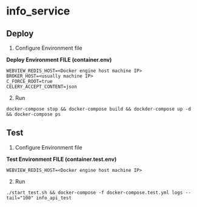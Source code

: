 # info_service

## Deploy

1. Configure Environment file

**Deploy Environment FILE (container.env)**

```
WEBVIEW_REDIS_HOST=<Docker engine host machine IP>
BROKER_HOST=<usually machine IP>
C_FORCE_ROOT=true
CELERY_ACCEPT_CONTENT=json
```

2. Run

```
docker-compose stop && docker-compose build && dockder-compose up -d && docker-compose ps
```

## Test

1. Configure Environment file

**Test Environment FILE (container.test.env)**

```
WEBVIEW_REDIS_HOST=<Docker engine host machine IP>
```

2. Run

```
./start_test.sh && docker-compose -f docker-compose.test.yml logs --tail="100" info_api_test
```
